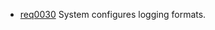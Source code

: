 * [req0030](https://github.com/DomainDrivenArchitecture/ddaRequirement/blob/master/en/requirements/req0030.md) System configures logging formats.
